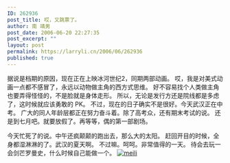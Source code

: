 ```yaml
---
ID: 262936
post_title: 哎，又跳票了。
author: 南 靖男
post_date: 2006-06-20 22:27:35
post_excerpt: ""
layout: post
permalink: https://larryli.cn/2006/06/262936
published: true
---
```

据说是档期的原因，现在正在上映冰河世纪2，同期两部动画。
哎，我是对美式动画一点都不感冒了，永远以动物做主角的西方式思维。
好不容易找个人类做主角也要弄得怪怪的，不是脸就是身体走形。
所以，无论是发行方还是院线都是多虑了，这时候就应该勇敢的 PK。
不过，现在的日子确实不是很好。今天武汉正在中考。
广大的同人年龄层都正在努力奋斗着。除了高考众，还有期末考试的说。
还是到七月吧。就要放假了。再等等，偶的第一部剧场。
<!--more-->
今天忙死了的说。中午还疯颠颠的跑出去，那么大的太阳。
赶回开目的时候，全身都湿淋淋的了。武汉的夏天啊。
不过嘛。呵呵。非常值得的一天。
待会去玩一会剑芒罗曼史，什么时候自己能做一个。
<a href="https://larryli.cn/wp-content/uploads/50/5051/2007/07/meili.png" title="meili"><img src="https://larryli.cn/wp-content/uploads/50/5051/2007/07/meili.thumbnail.png" alt="meili" /></a>